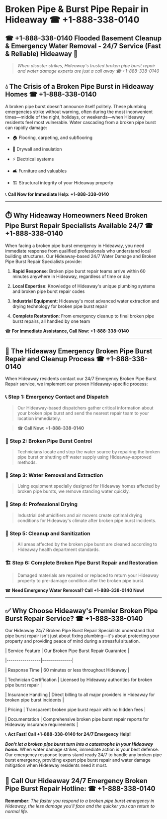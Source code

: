 # Broken Pipe & Burst Pipe Repair in Hideaway ☎ +1-888-338-0140  
## ☎ +1-888-338-0140 Flooded Basement Cleanup & Emergency Water Removal - 24/7 Service (Fast & Reliable) Hideaway 🚨  

> *When disaster strikes, Hideaway's trusted broken pipe burst repair and water damage experts are just a call away ☎ +1-888-338-0140*  

## 💧 The Crisis of a Broken Pipe Burst in Hideaway Homes ☎ +1-888-338-0140  

A broken pipe burst doesn't announce itself politely. These plumbing emergencies strike without warning, often during the most inconvenient times—middle of the night, holidays, or weekends—when Hideaway residents feel most vulnerable. Water cascading from a broken pipe burst can rapidly damage:  

* 🏠 Flooring, carpeting, and subflooring  
* 🧱 Drywall and insulation  
* ⚡ Electrical systems  
* 🛋️ Furniture and valuables  
* 🏗️ Structural integrity of your Hideaway property  

📞 **Call Now for Immediate Help: +1-888-338-0140**  

---  

## ⏱️ Why Hideaway Homeowners Need Broken Pipe Burst Repair Specialists Available 24/7 ☎ +1-888-338-0140  

When facing a broken pipe burst emergency in Hideaway, you need immediate response from qualified professionals who understand local building structures. Our Hideaway-based 24/7 Water Damage and Broken Pipe Burst Repair Specialists provide:  

1. **Rapid Response**: Broken pipe burst repair teams arrive within 60 minutes anywhere in Hideaway, regardless of time or day  
2. **Local Expertise**: Knowledge of Hideaway's unique plumbing systems and broken pipe burst repair codes  
3. **Industrial Equipment**: Hideaway's most advanced water extraction and drying technology for broken pipe burst repair  
4. **Complete Restoration**: From emergency cleanup to final broken pipe burst repairs, all handled by one team  

☎ **For Immediate Assistance, Call Now: +1-888-338-0140**  

---  

## 🔧 The Hideaway Emergency Broken Pipe Burst Repair and Cleanup Process ☎ +1-888-338-0140  

When Hideaway residents contact our 24/7 Emergency Broken Pipe Burst Repair service, we implement our proven Hideaway-specific process:  

### 📞 Step 1: Emergency Contact and Dispatch  
> Our Hideaway-based dispatchers gather critical information about your broken pipe burst and send the nearest repair team to your location immediately.  
> ☎ **Call Now: +1-888-338-0140**  

### 🚿 Step 2: Broken Pipe Burst Control  
> Technicians locate and stop the water source by repairing the broken pipe burst or shutting off water supply using Hideaway-approved methods.  

### 🌊 Step 3: Water Removal and Extraction  
> Using equipment specially designed for Hideaway homes affected by broken pipe bursts, we remove standing water quickly.  

### 💨 Step 4: Professional Drying  
> Industrial dehumidifiers and air movers create optimal drying conditions for Hideaway's climate after broken pipe burst incidents.  

### 🧼 Step 5: Cleanup and Sanitization  
> All areas affected by the broken pipe burst are cleaned according to Hideaway health department standards.  

### 🏗️ Step 6: Complete Broken Pipe Burst Repair and Restoration  
> Damaged materials are repaired or replaced to return your Hideaway property to pre-damage condition after the broken pipe burst.  

☎ **Need Emergency Water Removal? Call +1-888-338-0140 Now!**  

---  

## ✅ Why Choose Hideaway's Premier Broken Pipe Burst Repair Service? ☎ +1-888-338-0140  

Our Hideaway 24/7 Broken Pipe Burst Repair Specialists understand that pipe burst repair isn't just about fixing plumbing—it's about protecting your property and providing peace of mind during a stressful situation.  

| Service Feature | Our Broken Pipe Burst Repair Guarantee |  
|-----------------|---------------|  
| Response Time | 60 minutes or less throughout Hideaway |  
| Technician Certification | Licensed by Hideaway authorities for broken pipe burst repair |  
| Insurance Handling | Direct billing to all major providers in Hideaway for broken pipe burst incidents |  
| Pricing | Transparent broken pipe burst repair with no hidden fees |  
| Documentation | Comprehensive broken pipe burst repair reports for Hideaway insurance requirements |  

📞 **Act Fast! Call +1-888-338-0140 for 24/7 Emergency Help!**  

***Don't let a broken pipe burst turn into a catastrophe in your Hideaway home.*** When water damage strikes, immediate action is your best defense. Our emergency response teams stand ready 24/7 to handle any broken pipe burst emergency, providing expert pipe burst repair and water damage mitigation when Hideaway residents need it most.  

## 📱 Call Our Hideaway 24/7 Emergency Broken Pipe Burst Repair Hotline: ☎ +1-888-338-0140  

**Remember**: *The faster you respond to a broken pipe burst emergency in Hideaway, the less damage you'll face and the quicker you can return to normal life.*